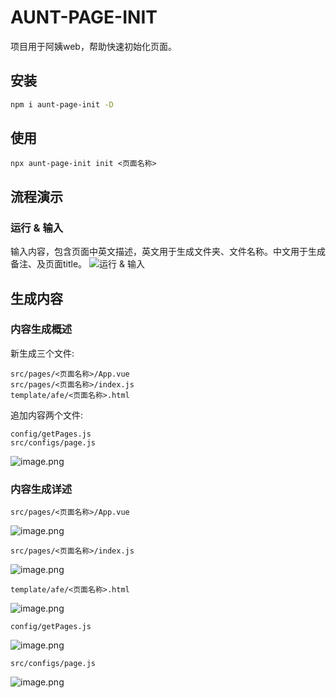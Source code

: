 # AUNT-PAGE-INIT

项目用于阿姨web，帮助快速初始化页面。

## 安装

```bash
npm i aunt-page-init -D
```

## 使用
```
npx aunt-page-init init <页面名称>
```

## 流程演示

### 运行 & 输入

输入内容，包含页面中英文描述，英文用于生成文件夹、文件名称。中文用于生成备注、及页面title。
![运行 & 输入](https://p3-juejin.byteimg.com/tos-cn-i-k3u1fbpfcp/0ad5032514984f58bb1947ae8a3f44bb~tplv-k3u1fbpfcp-zoom-1.image)

## 生成内容

### 内容生成概述

新生成三个文件:
```
src/pages/<页面名称>/App.vue
src/pages/<页面名称>/index.js
template/afe/<页面名称>.html
```
追加内容两个文件:
```
config/getPages.js
src/configs/page.js
```
![image.png](https://p3-juejin.byteimg.com/tos-cn-i-k3u1fbpfcp/df767506a2f44b838c505bad7fb84fca~tplv-k3u1fbpfcp-zoom-1.image)

### 内容生成详述

`src/pages/<页面名称>/App.vue`

![image.png](https://p3-juejin.byteimg.com/tos-cn-i-k3u1fbpfcp/5ea11f57142b4e3abcc7c0a6303fe753~tplv-k3u1fbpfcp-zoom-1.image)

`src/pages/<页面名称>/index.js`

![image.png](https://p3-juejin.byteimg.com/tos-cn-i-k3u1fbpfcp/e5e5519354054f43b97b68460bc7a640~tplv-k3u1fbpfcp-zoom-1.image)

`template/afe/<页面名称>.html`

![image.png](https://p3-juejin.byteimg.com/tos-cn-i-k3u1fbpfcp/b3cf51db7ed84b418bde99dc570cfd54~tplv-k3u1fbpfcp-zoom-1.image)

`config/getPages.js`

![image.png](https://p3-juejin.byteimg.com/tos-cn-i-k3u1fbpfcp/b5c2adf215344455a0e0e2e796591d2e~tplv-k3u1fbpfcp-zoom-1.image)

`src/configs/page.js`

![image.png](https://p3-juejin.byteimg.com/tos-cn-i-k3u1fbpfcp/1ef496060f6243928336ccadcf7c9022~tplv-k3u1fbpfcp-zoom-1.image)

